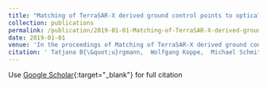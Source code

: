 ```yaml
---
title: "Matching of TerraSAR-X derived ground control points to optical image elements using deep learning"
collection: publications
permalink: /publication/2019-01-01-Matching-of-TerraSAR-X-derived-ground-control-points-to-optical-image-elements-using-deep-learning
date: 2019-01-01
venue: 'In the proceedings of Matching of TerraSAR-X derived ground control points to optical image elements using deep learning'
citation: ' Tatjana B{\&quot;u}rgmann,  Wolfgang Koppe,  Michael Schmitt, &quot;Matching of TerraSAR-X derived ground control points to optical image elements using deep learning.&quot; In the proceedings of Matching of TerraSAR-X derived ground control points to optical image elements using deep learning, 2019.'
---
```

Use [Google Scholar](https://scholar.google.com/scholar?q=Matching+of+TerraSAR+X+derived+ground+control+points+to+optical+image+elements+using+deep+learning){:target="_blank"} for full citation